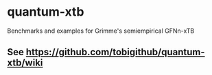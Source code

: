 # quantum-xtb
Benchmarks and examples for Grimme's semiempirical GFNn-xTB

See https://github.com/tobigithub/quantum-xtb/wiki
---

